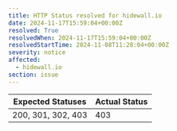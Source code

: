 ```yaml
---
title: HTTP Status resolved for hidewall.io
date: 2024-11-17T15:59:04+00:00Z
resolved: True
resolvedWhen: 2024-11-17T15:59:04+00:00Z
resolvedStartTime: 2024-11-08T11:28:04+00:00Z
severity: notice
affected:
  - hidewall.io
section: issue
---
```


| Expected Statuses | Actual Status  |
|-------------------|----------------|
| 200, 301, 302, 403 | 403 |
